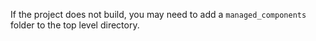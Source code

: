 If the project does not build, you may need to add a `managed_components` folder to the top level directory.
